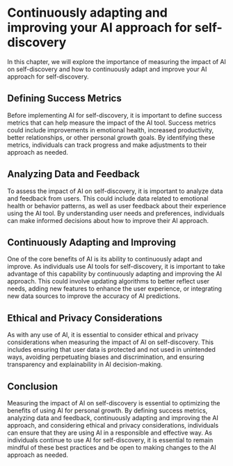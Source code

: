 Continuously adapting and improving your AI approach for self-discovery
=========================================================================================================================

In this chapter, we will explore the importance of measuring the impact of AI on self-discovery and how to continuously adapt and improve your AI approach for self-discovery.

Defining Success Metrics
------------------------

Before implementing AI for self-discovery, it is important to define success metrics that can help measure the impact of the AI tool. Success metrics could include improvements in emotional health, increased productivity, better relationships, or other personal growth goals. By identifying these metrics, individuals can track progress and make adjustments to their approach as needed.

Analyzing Data and Feedback
---------------------------

To assess the impact of AI on self-discovery, it is important to analyze data and feedback from users. This could include data related to emotional health or behavior patterns, as well as user feedback about their experience using the AI tool. By understanding user needs and preferences, individuals can make informed decisions about how to improve their AI approach.

Continuously Adapting and Improving
-----------------------------------

One of the core benefits of AI is its ability to continuously adapt and improve. As individuals use AI tools for self-discovery, it is important to take advantage of this capability by continuously adapting and improving the AI approach. This could involve updating algorithms to better reflect user needs, adding new features to enhance the user experience, or integrating new data sources to improve the accuracy of AI predictions.

Ethical and Privacy Considerations
----------------------------------

As with any use of AI, it is essential to consider ethical and privacy considerations when measuring the impact of AI on self-discovery. This includes ensuring that user data is protected and not used in unintended ways, avoiding perpetuating biases and discrimination, and ensuring transparency and explainability in AI decision-making.

Conclusion
----------

Measuring the impact of AI on self-discovery is essential to optimizing the benefits of using AI for personal growth. By defining success metrics, analyzing data and feedback, continuously adapting and improving the AI approach, and considering ethical and privacy considerations, individuals can ensure that they are using AI in a responsible and effective way. As individuals continue to use AI for self-discovery, it is essential to remain mindful of these best practices and be open to making changes to the AI approach as needed.
